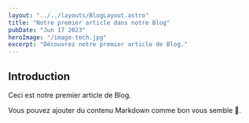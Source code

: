 ```yaml
---
layout: "../../layouts/BlogLayout.astro"
title: "Notre premier article dans notre Blog"
pubDate: "Jun 17 2023"
heroImage: "/image-tech.jpg"
excerpt: "Découvrez notre premier article de Blog."
---
```


## Introduction

Ceci est notre premier article de Blog.

Vous pouvez ajouter du contenu Markdown comme bon vous semble 🙂.